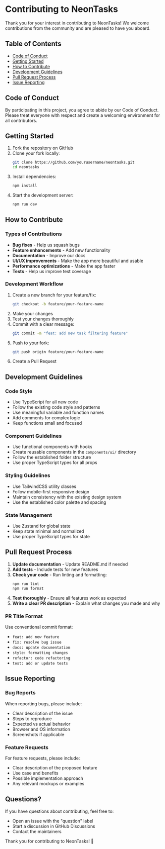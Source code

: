 # Contributing to NeonTasks

Thank you for your interest in contributing to NeonTasks! We welcome contributions from the community and are pleased to have you aboard.

## Table of Contents

- [Code of Conduct](#code-of-conduct)
- [Getting Started](#getting-started)
- [How to Contribute](#how-to-contribute)
- [Development Guidelines](#development-guidelines)
- [Pull Request Process](#pull-request-process)
- [Issue Reporting](#issue-reporting)

## Code of Conduct

By participating in this project, you agree to abide by our Code of Conduct. Please treat everyone with respect and create a welcoming environment for all contributors.

## Getting Started

1. Fork the repository on GitHub
2. Clone your fork locally:
   ```bash
   git clone https://github.com/yourusername/neontasks.git
   cd neontasks
   ```
3. Install dependencies:
   ```bash
   npm install
   ```
4. Start the development server:
   ```bash
   npm run dev
   ```

## How to Contribute

### Types of Contributions

- **Bug fixes** - Help us squash bugs
- **Feature enhancements** - Add new functionality
- **Documentation** - Improve our docs
- **UI/UX improvements** - Make the app more beautiful and usable
- **Performance optimizations** - Make the app faster
- **Tests** - Help us improve test coverage

### Development Workflow

1. Create a new branch for your feature/fix:
   ```bash
   git checkout -b feature/your-feature-name
   ```
2. Make your changes
3. Test your changes thoroughly
4. Commit with a clear message:
   ```bash
   git commit -m "feat: add new task filtering feature"
   ```
5. Push to your fork:
   ```bash
   git push origin feature/your-feature-name
   ```
6. Create a Pull Request

## Development Guidelines

### Code Style

- Use TypeScript for all new code
- Follow the existing code style and patterns
- Use meaningful variable and function names
- Add comments for complex logic
- Keep functions small and focused

### Component Guidelines

- Use functional components with hooks
- Create reusable components in the `components/ui/` directory
- Follow the established folder structure
- Use proper TypeScript types for all props

### Styling Guidelines

- Use TailwindCSS utility classes
- Follow mobile-first responsive design
- Maintain consistency with the existing design system
- Use the established color palette and spacing

### State Management

- Use Zustand for global state
- Keep state minimal and normalized
- Use proper TypeScript types for state

## Pull Request Process

1. **Update documentation** - Update README.md if needed
2. **Add tests** - Include tests for new features
3. **Check your code** - Run linting and formatting:
   ```bash
   npm run lint
   npm run format
   ```
4. **Test thoroughly** - Ensure all features work as expected
5. **Write a clear PR description** - Explain what changes you made and why

### PR Title Format

Use conventional commit format:
- `feat: add new feature`
- `fix: resolve bug issue`
- `docs: update documentation`
- `style: formatting changes`
- `refactor: code refactoring`
- `test: add or update tests`

## Issue Reporting

### Bug Reports

When reporting bugs, please include:
- Clear description of the issue
- Steps to reproduce
- Expected vs actual behavior
- Browser and OS information
- Screenshots if applicable

### Feature Requests

For feature requests, please include:
- Clear description of the proposed feature
- Use case and benefits
- Possible implementation approach
- Any relevant mockups or examples

## Questions?

If you have questions about contributing, feel free to:
- Open an issue with the "question" label
- Start a discussion in GitHub Discussions
- Contact the maintainers

Thank you for contributing to NeonTasks! 🌟